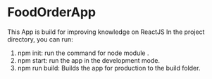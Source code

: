 # FoodOrderApp
This App is build for improving knowledge on ReactJS 
In the project directory, you can run:
1. npm init: run the command for node module .
2. npm start: run the app in the development mode.
3. npm run build: Builds the app for production to the build folder.
